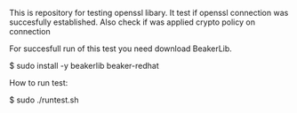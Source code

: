 This is repository for testing openssl libary. It test if openssl connection was succesfully established. Also check if was applied crypto policy on connection

For succesfull run of this test you need download BeakerLib.

$ sudo install -y beakerlib beaker-redhat


How to run test:

$ sudo ./runtest.sh
